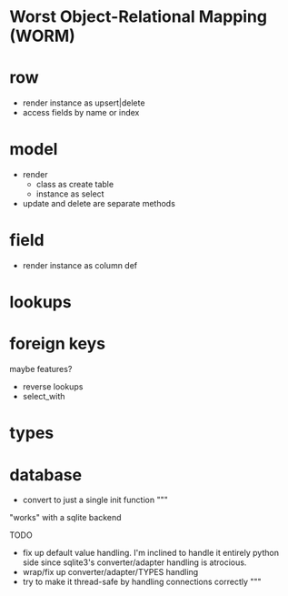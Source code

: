 # Worst Object-Relational Mapping (WORM)


# row
* render instance as upsert|delete
* access fields by name or index

# model
* render
  * class as create table
  * instance as select
* update and delete are separate methods  


# field
* render instance as column def

# lookups

# foreign keys
maybe features?
* reverse lookups
* select_with

# types

# database
* convert to just a single init function
  """

"works" with a sqlite backend

TODO
* fix up default value handling. I'm inclined to handle it entirely python side
  since sqlite3's converter/adapter handling is atrocious.
* wrap/fix up converter/adapter/TYPES handling
* try to make it thread-safe by handling connections correctly
  """
